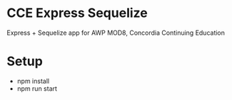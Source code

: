 # CCE Express Sequelize
Express + Sequelize app for AWP MOD8, Concordia Continuing Education

# Setup
- npm install
- npm run start
